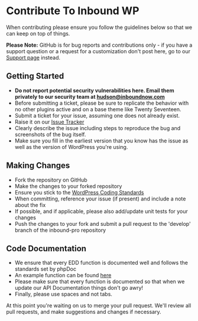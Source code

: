# Contribute To Inbound WP

When contributing please ensure you follow the guidelines below so that we can keep on top of things.

__Please Note:__ GitHub is for bug reports and contributions only - if you have a support question or a request for a customization don't post here, go to our [Support page](https://support.inboundnow.com) instead.

## Getting Started

  * __Do not report potential security vulnerabilities here. Email them privately to our security team at [hudson@inboundnow.com](mailto:hudson@inboundnow.com)__
  * Before submitting a ticket, please be sure to replicate the behavior with no other plugins active and on a base theme like Twenty Seventeen.
  * Submit a ticket for your issue, assuming one does not already exist.
  * Raise it on our [Issue Tracker](https://github.com/easydigitaldownloads/Easy-Digital-Downloads/issues)
  * Clearly describe the issue including steps to reproduce the bug and screenshots of the bug itself.
  * Make sure you fill in the earliest version that you know has the issue as well as the version of WordPress you're using.

## Making Changes

* Fork the repository on GitHub
* Make the changes to your forked repository
* Ensure you stick to the [WordPress Coding Standards](https://codex.wordpress.org/WordPress_Coding_Standards)
* When committing, reference your issue (if present) and include a note about the fix
* If possible, and if applicable, please also add/update unit tests for your changes
* Push the changes to your fork and submit a pull request to the 'develop' branch of the inbound-pro repository

## Code Documentation

* We ensure that every EDD function is documented well and follows the standards set by phpDoc
* An example function can be found [here](https://gist.github.com/sunnyratilal/5308969)
* Please make sure that every function is documented so that when we update our API Documentation things don't go awry!
* Finally, please use spaces and not tabs.

At this point you're waiting on us to merge your pull request. We'll review all pull requests, and make suggestions and changes if necessary.


